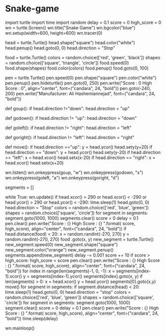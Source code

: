 # Snake-game
import turtle
import time
import random
delay = 0.1
score = 0
high_score = 0
wn = turtle.Screen()
wn.title("Snake Game")
wn.bgcolor("blue")
wn.setup(width=600, height=600)
wn.tracer(0)

head = turtle.Turtle()
head.shape("square")
head.color("white")
head.penup()
head.goto(0, 0)
head.direction = "Stop"

food = turtle.Turtle()
colors = random.choice(['red', 'green', 'black'])
shapes = random.choice(['square', 'triangle', 'circle'])
food.speed(0)
food.shape(shapes)
food.color(colors)
food.penup()
food.goto(0, 100)

pen = turtle.Turtle()
pen.speed(0)
pen.shape("square")
pen.color("white")
pen.penup()
pen.hideturtle()
pen.goto(0, 250)
pen.write("Score : 0 High Score : 0", align="center",
        font=("candara", 24, "bold"))
pen.goto(-240, 200)
pen.write("Manufacturer: Ali Hashemiannejad", font=("candara", 24, "bold"))

def goup():
    if head.direction !="down":
        head.direction = "up"

def godown():
    if head.direction != "up":
        head.direction = "down"

def goleft():
    if head.direction != "right":
        head.direction = "left"

def goright():
    if head.direction != "left":
        head.direction = "right"

def move():
    if head.direction =="up":
        y = head.ycor()
        head.sety(y+20)
    if head.direction == "down":
        y = head.ycor()
        head.sety(y-20)
    if head.direction == "left":
        x = head.xcor()
        head.setx(x-20)
    if head.direction == "right":
        x = head.xcor()
        head.setx(x+20)

wn.listen()
wn.onkeypress(goup, "w")
wn.onkeypress(godown, "s")
wn.onkeypress(goleft, "a")
wn.onkeypress(goright, "d")

segments = []

while True:
    wn.update()
    if head.xcor() > 290 or head.xcor() < -290 or head.ycor() > 290 or head.ycor() < -290:
        time.sleep(1)
        head.goto(0, 0)
        head.direction = "Stop"
        colors = random.choice(['red', 'blue', 'green'])
        shapes = random.choice(['square', 'circle'])
        for segment in segments:
            segment.goto(1000, 1000)
        segments.clear()
        score = 0
        delay = 0.1
        pen.clear()
        pen.write("Score : {} High Score : {} ".format(
            score, high_score), align="center", font=("candara", 24, "bold"))
    if head.distance(food) < 20:
        x = random.randint(-270, 270)
        y = random.randint(-270, 270)
        food .goto(x, y)
        new_segment = turtle.Turtle()
        new_segment.speed(0)
        new_segment.shape("square")
        new_segment.color("orange")
        new_segment.penup()
        segments.append(new_segment)
        delay -= 0.001
        score += 10
        if score > high_score:
            high_score = score
        pen.clear()
        pen.write("Score : {} High Score : {} ".format(
            score, high_score), align="center", font=("candara", 24, "bold"))
    for index in range(len(segments)-1, 0, -1):
        x = segments[index-1].xcor()
        y = segments[index-1].ycor()
        segments[index].goto(x, y)
    if len(segments) > 0:
        x = head.xcor()
        y = head.ycor()
        segments[0].goto(x,y)
    move()
    for segment in segments:
        if segment.distance(head) < 20:
            time.sleep(1)
            head.goto(0, 0)
            head.direction = "stop"
            colors = random.choice(['red', 'blue', 'green'])
            shapes = random.choice(['square', 'circle'])
            for segment in segments:
                segment.goto(1000, 1000)
            segment.clear()
            score = 0
            delay = 0.1
            pen.clear()
            pen.write("Score : {} High Score : {} ".format(
                score, high_score), align="center", font=("candara", 24, "bold"))
    time.sleep(delay)

wn.mainloop()

